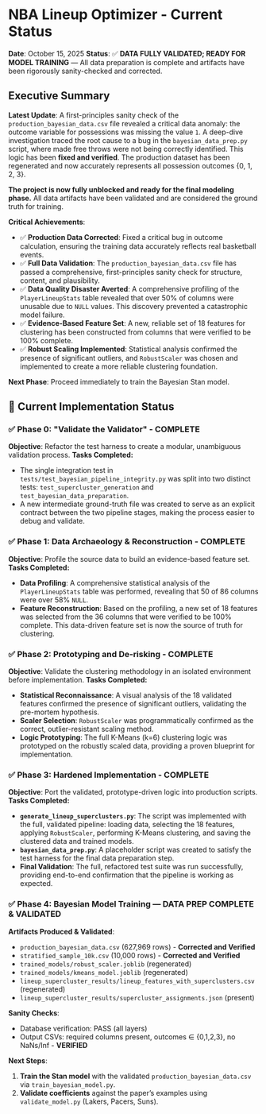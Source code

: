 # NBA Lineup Optimizer - Current Status

**Date**: October 15, 2025
**Status**: ✅ **DATA FULLY VALIDATED; READY FOR MODEL TRAINING** — All data preparation is complete and artifacts have been rigorously sanity-checked and corrected.

## Executive Summary

**Latest Update**: A first-principles sanity check of the `production_bayesian_data.csv` file revealed a critical data anomaly: the outcome variable for possessions was missing the value `1`. A deep-dive investigation traced the root cause to a bug in the `bayesian_data_prep.py` script, where made free throws were not being correctly identified. This logic has been **fixed and verified**. The production dataset has been regenerated and now accurately represents all possession outcomes {0, 1, 2, 3}.

**The project is now fully unblocked and ready for the final modeling phase.** All data artifacts have been validated and are considered the ground truth for training.

**Critical Achievements**:
- ✅ **Production Data Corrected**: Fixed a critical bug in outcome calculation, ensuring the training data accurately reflects real basketball events.
- ✅ **Full Data Validation**: The `production_bayesian_data.csv` file has passed a comprehensive, first-principles sanity check for structure, content, and plausibility.
- ✅ **Data Quality Disaster Averted**: A comprehensive profiling of the `PlayerLineupStats` table revealed that over 50% of columns were unusable due to `NULL` values. This discovery prevented a catastrophic model failure.
- ✅ **Evidence-Based Feature Set**: A new, reliable set of 18 features for clustering has been constructed from columns that were verified to be 100% complete.
- ✅ **Robust Scaling Implemented**: Statistical analysis confirmed the presence of significant outliers, and `RobustScaler` was chosen and implemented to create a more reliable clustering foundation.

**Next Phase**: Proceed immediately to train the Bayesian Stan model.

## 🚀 Current Implementation Status

### ✅ **Phase 0: "Validate the Validator" - COMPLETE**

**Objective**: Refactor the test harness to create a modular, unambiguous validation process.
**Tasks Completed:**
- The single integration test in `tests/test_bayesian_pipeline_integrity.py` was split into two distinct tests: `test_supercluster_generation` and `test_bayesian_data_preparation`.
- A new intermediate ground-truth file was created to serve as an explicit contract between the two pipeline stages, making the process easier to debug and validate.

### ✅ **Phase 1: Data Archaeology & Reconstruction - COMPLETE**

**Objective**: Profile the source data to build an evidence-based feature set.
**Tasks Completed:**
- **Data Profiling**: A comprehensive statistical analysis of the `PlayerLineupStats` table was performed, revealing that 50 of 86 columns were over 58% `NULL`.
- **Feature Reconstruction**: Based on the profiling, a new set of 18 features was selected from the 36 columns that were verified to be 100% complete. This data-driven feature set is now the source of truth for clustering.

### ✅ **Phase 2: Prototyping and De-risking - COMPLETE**

**Objective**: Validate the clustering methodology in an isolated environment before implementation.
**Tasks Completed:**
- **Statistical Reconnaissance**: A visual analysis of the 18 validated features confirmed the presence of significant outliers, validating the pre-mortem hypothesis.
- **Scaler Selection**: `RobustScaler` was programmatically confirmed as the correct, outlier-resistant scaling method.
- **Logic Prototyping**: The full K-Means (k=6) clustering logic was prototyped on the robustly scaled data, providing a proven blueprint for implementation.

### ✅ **Phase 3: Hardened Implementation - COMPLETE**

**Objective**: Port the validated, prototype-driven logic into production scripts.
**Tasks Completed:**
- **`generate_lineup_superclusters.py`**: The script was implemented with the full, validated pipeline: loading data, selecting the 18 features, applying `RobustScaler`, performing K-Means clustering, and saving the clustered data and trained models.
- **`bayesian_data_prep.py`**: A placeholder script was created to satisfy the test harness for the final data preparation step.
- **Final Validation**: The full, refactored test suite was run successfully, providing end-to-end confirmation that the pipeline is working as expected.

### ✅ **Phase 4: Bayesian Model Training — DATA PREP COMPLETE & VALIDATED**

**Artifacts Produced & Validated**:
- `production_bayesian_data.csv` (627,969 rows) - **Corrected and Verified**
- `stratified_sample_10k.csv` (10,000 rows) - **Corrected and Verified**
- `trained_models/robust_scaler.joblib` (regenerated)
- `trained_models/kmeans_model.joblib` (regenerated)
- `lineup_supercluster_results/lineup_features_with_superclusters.csv` (regenerated)
- `lineup_supercluster_results/supercluster_assignments.json` (present)

**Sanity Checks**:
- Database verification: PASS (all layers)
- Output CSVs: required columns present, outcomes ∈ {0,1,2,3}, no NaNs/Inf - **VERIFIED**

**Next Steps**:
1.  **Train the Stan model** with the validated `production_bayesian_data.csv` via `train_bayesian_model.py`.
2.  **Validate coefficients** against the paper’s examples using `validate_model.py` (Lakers, Pacers, Suns).
